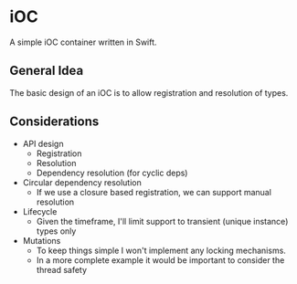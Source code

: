# iOC

A simple iOC container written in Swift.

## General Idea

The basic design of an iOC is to allow registration and resolution of types.

## Considerations

- API design
    - Registration
    - Resolution
    - Dependency resolution (for cyclic deps)
- Circular dependency resolution
    - If we use a closure based registration, we can support manual resolution 
- Lifecycle
    - Given the timeframe, I'll limit support to transient (unique instance) types only
- Mutations
    - To keep things simple I won't implement any locking mechanisms.
    - In a more complete example it would be important to consider the thread safety
